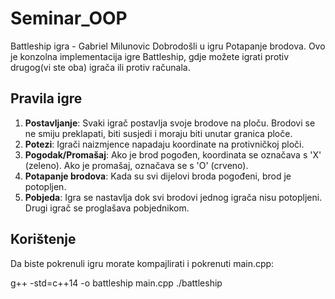 # Seminar_OOP

Battleship igra - Gabriel Milunovic
Dobrodošli u igru Potapanje brodova. Ovo je konzolna implementacija igre Battleship, gdje možete igrati protiv drugog(vi ste oba) igrača ili protiv računala.

## Pravila igre

1. **Postavljanje**: Svaki igrač postavlja svoje brodove na ploču. Brodovi se ne smiju preklapati, biti susjedi i moraju biti unutar granica ploče.
2. **Potezi**: Igrači naizmjence napadaju koordinate na protivničkoj ploči.
3. **Pogodak/Promašaj**: Ako je brod pogođen, koordinata se označava s 'X' (zeleno). Ako je promašaj, označava se s 'O' (crveno).
4. **Potapanje brodova**: Kada su svi dijelovi broda pogođeni, brod je potopljen.
5. **Pobjeda**: Igra se nastavlja dok svi brodovi jednog igrača nisu potopljeni. Drugi igrač se proglašava pobjednikom.

## Korištenje
Da biste pokrenuli igru morate kompajlirati i pokrenuti main.cpp:

g++ -std=c++14 -o battleship main.cpp
./battleship
